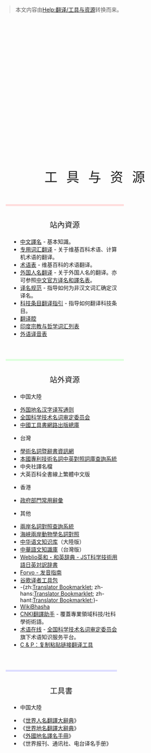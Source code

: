 > 本文内容由[Help:翻译/工具与资源](https://zh.wikipedia.org/wiki/Help:翻译/工具与资源)转换而来。


<div style="width: 100%; margin-top: 10vh; height: fit-content;">

<div style="text-align: center; font-size: 240%; letter-spacing: 0.7em; margin-left: 0.35em;">

工具与资源

</div>

</div>

<div style="font-weight: initial; max-width: 72em; margin: 20px auto 0 auto;">

<div style="float:left; max-width: 20em; margin: 1em; padding: 1em; border-top: 5px solid #fdd;">

<div style="font-size: 140%; text-align: center; margin-bottom: 1em;">

站內資源

</div>

  - [中文譯名](https://zh.wikipedia.org/wiki/中文譯名 "wikilink") - 基本知識。
  - [专用词汇翻译](https://zh.wikipedia.org/wiki/Wikipedia:专用词汇翻译索引 "wikilink") - 关于维基百科术语、计算机术语的翻译。
  - [术语表](https://zh.wikipedia.org/wiki/Wikipedia:术语表 "wikilink") - 维基百科的术语翻译。
  - [外国人名翻译](https://zh.wikipedia.org/wiki/Wikipedia:命名常规#外国人名 "wikilink") - 关于外国人名的翻译。亦可参照[中文官方译名和](https://zh.wikipedia.org/wiki/中文官方译名 "wikilink")[譯名表](https://zh.wikipedia.org/wiki/Wikipedia:譯名表 "wikilink")。
  - [译名规范](https://zh.wikipedia.org/wiki/Wikipedia:译名规范 "wikilink") - 指导如何为非汉文词汇确定汉译名。
  - [科技条目翻译指引](https://zh.wikipedia.org/wiki/Wikipedia:科技条目翻译指引 "wikilink") - 指导如何翻译科技条目。
  - [翻译腔](https://zh.wikipedia.org/wiki/Wikipedia:翻译腔 "wikilink")
  - [印度宗教与哲学词汇列表](../Page/印度宗教与哲学词汇列表.md "wikilink")
  - [外语译音表](https://zh.wikipedia.org/wiki/Wikipedia:外语译音表 "wikilink")

</div>

<div style="float:left; max-width: 20em; margin: 1em; padding: 1em; border-top: 5px solid #dfd;">

<div style="font-size: 140%; text-align: center; margin-bottom: 1em;">

站外資源

</div>

  - 中国大陸

<!-- end list -->

  - [外国地名汉字译写通则](https://zh.wikipedia.org/wiki/:s:外国地名汉字译写通则 "wikilink")
  - [全国科学技术名词审定委员会](http://www.cnctst.cn)
  - [中國工具書網路出版總庫](http://www.gongjushu.cn/refbook/default.aspx)

<!-- end list -->

  - 台灣

<!-- end list -->

  - [學術名詞暨辭書資訊網](http://terms.naer.edu.tw/)
  - [本國專利技術名詞中英對照詞庫查詢系統](http://paterm.tipo.gov.tw/IPOTechTerm/doIPOTechTermIndex.do)
  - 中央社譯名檔
  - 大英百科全書線上繁體中文版

<!-- end list -->

  - 香港

<!-- end list -->

  - [政府部門常用辭彙](https://www.csb.gov.hk/hkgcsb/glossary/glossary_tc.php)

<!-- end list -->

  - 其他

<!-- end list -->

  - [兩岸名詞對照查詢系統](http://www.terms.org.tw/phrase/query.jsp)
  - [海峽兩岸動物學名詞對照](http://biodiv.sinica.edu.tw/zooldic/search.php)
  - [中华语文知识库](http://www.zhonghuayuwen.org/)（大陸版）
  - [中華語文知識庫](http://chinese-linguipedia.org/)（台灣版）
  - [Weblio英和・和英辞典 - JST科学技術用語日英対訳辞書](http://ejje.weblio.jp/cat/jstkg)
  - [Forvo - 发音指南](http://zh.forvo.com/)
  - [谷歌译者工具包](http://translate.google.com/toolkit/docupload?hl=zh)
  - \-{zh:[Translator Bookmarklet](http://labs.microsofttranslator.com/bookmarklet/); zh-hans:[Translator Bookmarklet](http://www.microsofttranslator.com/bv.aspx?from=&to=zh-chs&a=http://labs.microsofttranslator.com/bookmarklet/); zh-hant:[Translator Bookmarklet](http://www.microsofttranslator.com/bv.aspx?from=&to=zh-cht&a=http://labs.microsofttranslator.com/bookmarklet/);}-
  - [WikiBhasha](http://www.wikibhasha.org/index.htm)
  - [CNKI翻譯助手](http://dict.cnki.net/) - 覆蓋專業領域科技/社科學術術語。
  - [术语在线](http://www.termonline.cn/) - [全国科学技术名词审定委员会](../Page/全国科学技术名词审定委员会.md "wikilink")旗下术语知识服务平台。
  - [C & P：复制粘贴链接翻译工具](http://tools.wmflabs.org/cp/)

</div>

<div style="float:left; max-width: 20em; margin: 1em; padding: 1em; border-top: 5px solid #ddf;">

<div style="font-size: 140%; text-align: center; margin-bottom: 1em;">

工具書

</div>

  - 中国大陸

<!-- end list -->

  - 《[世界人名翻譯大辭典](../Page/世界人名翻譯大辭典.md "wikilink")》
  - 《[世界地名翻譯大辭典](https://zh.wikipedia.org/wiki/世界地名翻譯大辭典 "wikilink")》
  - 《[外國地名譯名手冊](https://zh.wikipedia.org/wiki/外國地名譯名手冊 "wikilink")》
  - 《世界报刊、通讯社、电台译名手册》

</div>

</div>